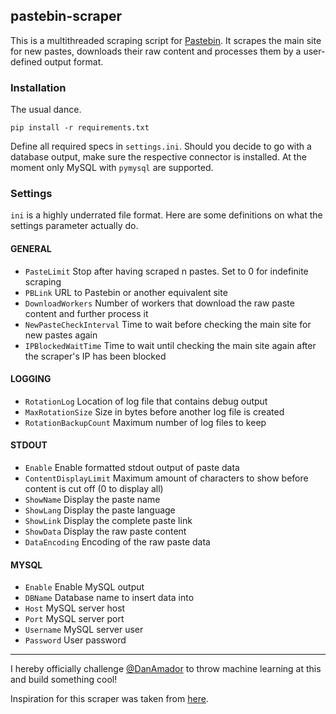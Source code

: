 ## pastebin-scraper

This is a multithreaded scraping script for [Pastebin](http://pastebin.com/). It scrapes the main site for new pastes, downloads their raw content and processes them by a user-defined output format.

### Installation
The usual dance.
```
pip install -r requirements.txt
```

Define all required specs in `settings.ini`. Should you decide to go with a database output, make sure the respective connector is installed. At the moment only MySQL with `pymysql` are supported.

### Settings
`ini` is a highly underrated file format. Here are some definitions on what the settings parameter actually do.

#### GENERAL
- `PasteLimit` Stop after having scraped n pastes. Set to 0 for indefinite scraping
- `PBLink` URL to Pastebin or another equivalent site
- `DownloadWorkers` Number of workers that download the raw paste content and further process it
-  `NewPasteCheckInterval` Time to wait before checking the main site for new pastes again
- `IPBlockedWaitTime` Time to wait until checking the main site again after the scraper's IP has been blocked

#### LOGGING
- `RotationLog` Location of log file that contains debug output
- `MaxRotationSize` Size in bytes before another log file is created
- `RotationBackupCount` Maximum number of log files to keep

#### STDOUT
- `Enable` Enable formatted stdout output of paste data
- `ContentDisplayLimit` Maximum amount of characters to show before content is cut off (0 to display all)
- `ShowName` Display the paste name
- `ShowLang` Display the paste language
- `ShowLink` Display the complete paste link
- `ShowData` Display the raw paste content
- `DataEncoding` Encoding of the raw paste data

#### MYSQL
- `Enable` Enable MySQL output
- `DBName` Database name to insert data into
- `Host` MySQL server host
- `Port` MySQL server port
- `Username` MySQL server user
- `Password` User password

---

I hereby officially challenge [@DanAmador](https://github.com/danamador) to throw machine learning at this and build something cool!

Inspiration for this scraper was taken from [here](http://www.michielovertoom.com/python/pastebin-abused/).
